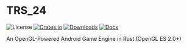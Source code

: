 # TRS_24

![License](https://img.shields.io/badge/license-MIT%2FApache-blue.svg)
[![Crates.io](https://img.shields.io/crates/v/trs_24.svg)](https://crates.io/crates/trs_24)
[![Downloads](https://img.shields.io/crates/d/trs_24.svg)](https://crates.io/crates/trs_24)
[![Docs](https://docs.rs/trs_24/badge.svg)](https://docs.rs/trs_24/latest/trs_24/)

An OpenGL-Powered Android Game Engine in Rust (OpenGL ES 2.0+)



